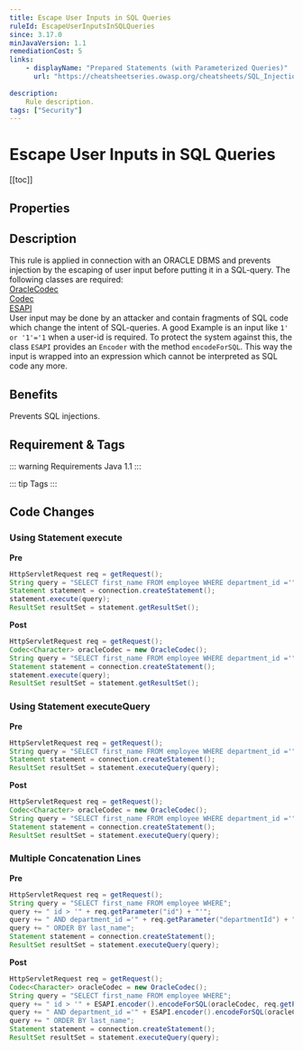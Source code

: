 ```yaml
---
title: Escape User Inputs in SQL Queries
ruleId: EscapeUserInputsInSQLQueries
since: 3.17.0
minJavaVersion: 1.1
remediationCost: 5
links:
    - displayName: "Prepared Statements (with Parameterized Queries)"
      url: "https://cheatsheetseries.owasp.org/cheatsheets/SQL_Injection_Prevention_Cheat_Sheet.html#defense-option-4-escaping-all-user-supplied-input"
    
description:
    Rule description.
tags: ["Security"]
---
```


# Escape User Inputs in SQL Queries

[[toc]]

## Properties

<RuleProperties />

## Description

This rule is applied in connection with an ORACLE DBMS and prevents injection by the escaping of user input before putting it in a SQL-query. The following classes are required:  
[OracleCodec](https://javadoc.io/static/org.owasp.esapi/esapi/2.2.0.0/org/owasp/esapi/codecs/OracleCodec.html)  
[Codec](https://javadoc.io/static/org.owasp.esapi/esapi/2.2.0.0/org/owasp/esapi/codecs/Codec.html)  
[ESAPI](https://javadoc.io/doc/org.owasp.esapi/esapi/latest/org/owasp/esapi/ESAPI.html)  
User input may be done by an attacker and contain fragments of SQL code which change the intent of SQL-queries. A good Example is an input like ```1' or '1'='1``` when a user-id is required. To protect the system against this, the class ```ESAPI``` provides an ```Encoder``` with the method ```encodeForSQL```. This way the input is wrapped into an expression which cannot be interpreted as SQL code any more.  

## Benefits

Prevents SQL injections.

## Requirement & Tags

::: warning Requirements
Java 1.1
:::

::: tip Tags
<TagLinks />
:::

## Code Changes


### Using Statement execute

__Pre__
```java
HttpServletRequest req = getRequest();
String query = "SELECT first_name FROM employee WHERE department_id ='" +  req.getParameter("departmentId") + "' ORDER BY last_name";
Statement statement = connection.createStatement();
statement.execute(query);
ResultSet resultSet = statement.getResultSet();
```

__Post__
```java
HttpServletRequest req = getRequest();
Codec<Character> oracleCodec = new OracleCodec();
String query = "SELECT first_name FROM employee WHERE department_id ='" +  ESAPI.encoder().encodeForSQL(oracleCodec, req.getParameter("departmentId")) + "' ORDER BY last_name";
Statement statement = connection.createStatement();
statement.execute(query);
ResultSet resultSet = statement.getResultSet();
```

### Using Statement executeQuery

__Pre__
```java
HttpServletRequest req = getRequest();
String query = "SELECT first_name FROM employee WHERE department_id ='" + req.getParameter("departmentId") + "' ORDER BY last_name";
Statement statement = connection.createStatement();
ResultSet resultSet = statement.executeQuery(query);
```

__Post__
```java
HttpServletRequest req = getRequest();
Codec<Character> oracleCodec = new OracleCodec();
String query = "SELECT first_name FROM employee WHERE department_id ='" + ESAPI.encoder().encodeForSQL(oracleCodec, req.getParameter("departmentId")) + "' ORDER BY last_name";
Statement statement = connection.createStatement();
ResultSet resultSet = statement.executeQuery(query);
```

### Multiple Concatenation Lines

__Pre__
```java
HttpServletRequest req = getRequest();
String query = "SELECT first_name FROM employee WHERE";
query += " id > '" + req.getParameter("id") + "'";
query += " AND department_id ='" + req.getParameter("departmentId") + "'";
query += " ORDER BY last_name";
Statement statement = connection.createStatement();
ResultSet resultSet = statement.executeQuery(query);
```

__Post__
```java
HttpServletRequest req = getRequest();
Codec<Character> oracleCodec = new OracleCodec();
String query = "SELECT first_name FROM employee WHERE";
query += " id > '" + ESAPI.encoder().encodeForSQL(oracleCodec, req.getParameter("id")) + "'";
query += " AND department_id ='" + ESAPI.encoder().encodeForSQL(oracleCodec, req.getParameter("departmentId")) + "'";
query += " ORDER BY last_name";
Statement statement = connection.createStatement();
ResultSet resultSet = statement.executeQuery(query);
```

<VersionNotice />